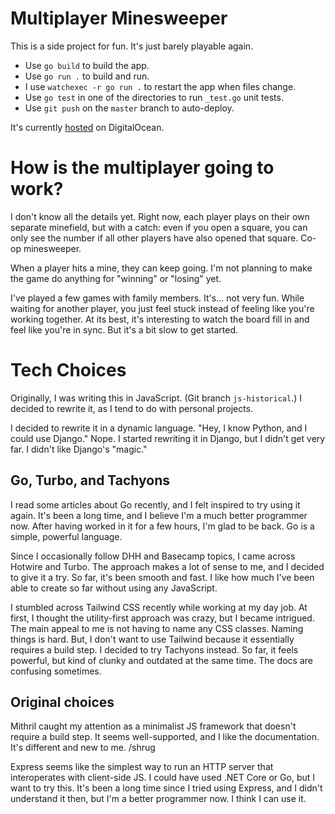 # Multiplayer Minesweeper

This is a side project for fun. It's just barely playable again.

* Use `go build` to build the app.
* Use `go run .` to build and run.
* I use `watchexec -r go run .` to restart the app when files change.
* Use `go test` in one of the directories to run `_test.go` unit tests.
* Use `git push` on the `master` branch to auto-deploy.

It's currently [hosted](https://minesweeper-pzkhz.ondigitalocean.app/) on DigitalOcean.

# How is the multiplayer going to work?

I don't know all the details yet. Right now, each player plays on their own separate
minefield, but with a catch: even if you open a square, you can only see the number if all
other players have also opened that square. Co-op minesweeper.

When a player hits a mine, they can keep going. I'm not planning to make the game do anything
for "winning" or "losing" yet.

I've played a few games with family members. It's... not very fun. While waiting for another
player, you just feel stuck instead of feeling like you're working together. At its best,
it's interesting to watch the board fill in and feel like you're in sync. But it's a bit slow
to get started.

# Tech Choices

Originally, I was writing this in JavaScript. (Git branch `js-historical`.) I decided to rewrite it,
as I tend to do with personal projects.

I decided to rewrite it in a dynamic language. "Hey, I know Python, and I could use Django." Nope.
I started rewriting it in Django, but I didn't get very far. I didn't like Django's "magic."

## Go, Turbo, and Tachyons

I read some articles about Go recently, and I felt inspired to try using it again. It's been a long time,
and I believe I'm a much better programmer now. After having worked in it for a few hours,
I'm glad to be back. Go is a simple, powerful language.

Since I occasionally follow DHH and Basecamp topics, I came across Hotwire and Turbo. The approach makes
a lot of sense to me, and I decided to give it a try. So far, it's been smooth and fast. I like how much
I've been able to create so far without using any JavaScript.

I stumbled across Tailwind CSS recently while working at my day job. At first, I thought the utility-first
approach was crazy, but I became intrigued. The main appeal to me is not having to name any CSS classes.
Naming things is hard. But, I don't want to use Tailwind because it essentially requires a build step.
I decided to try Tachyons instead. So far, it feels powerful, but kind of clunky and outdated at the same time.
The docs are confusing sometimes.

## Original choices

Mithril caught my attention as a minimalist JS framework that doesn't require a build step.
It seems well-supported, and I like the documentation. It's different and new to me. /shrug

Express seems like the simplest way to run an HTTP server that interoperates with client-side JS.
I could have used .NET Core or Go, but I want to try this. It's been a long time since I tried
using Express, and I didn't understand it then, but I'm a better programmer now. I think I can use it.
